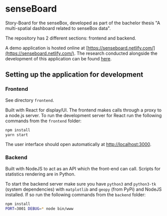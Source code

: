 # senseBoard

Story-Board for the senseBox, developed as part of the bachelor thesis "A multi-spatial dashboard related to senseBox data".

The repository has 2 different sections: frontend and backend.

A demo application is hosted online at [https://senseboard.netlify.com/](https://senseboard.netlify.com/).
The research conducted alongside the development of this application can be found [here](#).

## Setting up the application for development 

### Frontend

See directory `frontend`.

Built with React for display/UI.
The frontend makes calls through a proxy to a node.js server.
To run the development server for React run the following commands from the `frontend` folder: 

```bash
npm install
yarn start
```

The user interface should open automatically at [http://localhost:3000](http://localhost:3000).

### Backend 

Built with NodeJS to act as an API which the front-end can call.
Scripts for statistics rendering are in Python.

To start the backend server make sure you have `python3` and `python3-tk` (system dependencies) with `matplotlib` and `geopy` (from PyPi) and NodeJS installed.
If so run the following commands from the `backend` folder:

```bash
npm install
PORT=3001 DEBUG=* node bin/www
```

